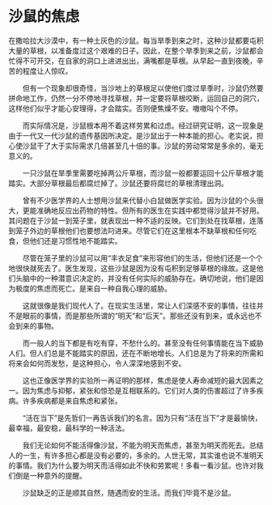 # 沙鼠的焦虑
在撒哈拉大沙漠中，有一种土灰色的沙鼠。每当旱季到来之时，这种沙鼠都要屯积大量的草根，以准备度过这个艰难的日子。因此，在整个旱季到来之前，沙鼠都会忙得不可开交，在自家的洞口上进进出出，满嘴都是草根。从早起一直到夜晚，辛苦的程度让人惊叹。 

　　但有一个现象却很奇怪，当沙地上的草根足以使他们度过旱季时，沙鼠仍然要拼命地工作，仍然一分不停地寻找草根，并一定要将草根咬断，运回自己的洞穴，这样他们似乎才能心安理得，才会踏实。否则便焦燥不安。嗷嗷叫个不停。 

　　而实际情况是，沙鼠根本用不着这样劳累和过虑。经过研究证明，这一现象是由于一代又一代沙鼠的遗传基因所决定。是沙鼠出于一种本能的担心。老实说，担心使沙鼠干了大于实际需求几倍甚至几十倍的事。沙鼠的劳动常常是多余的，毫无意义的。 

　　一只沙鼠在旱季里需要吃掉两公斤草根，而沙鼠一般都要运回十公斤草根才能踏实。大部分草根最后都腐烂掉了。沙鼠还要将腐烂的草根清理出洞。 

　　曾有不少医学界的人士想用沙鼠来代替小白鼠做医学实验。因为沙鼠的个头很大，更能准确地反应出药物的特性。但所有的医生在实践中都觉得沙鼠并不好用。其问题在于沙鼠一到笼子里，就表现出一种不适的反映。它们到处在找草根，连落到笼子外边的草根他们也要想法叼进来。尽管它们在这里根本不缺草根和任何吃食，但他们还是习惯性地不能踏实。 

　　尽管在笼子里的沙鼠可以用“丰衣足食”来形容他们的生活，但他们还是一个个地很快就死去了。医生发现，这些沙鼠是因为没有屯积到足够草根的缘故。这是他们头脑中的一种潜意识决定的，并没有任何实际的威胁存在。确切地说，他们是因为极度的焦虑而死亡。是来自一种自我心理的威胁。 

　　这就很像是我们现代人了。在现实生活里，常让人们深感不安的事情，往往并不是眼前的事情，而是那些所谓的“明天”和“后天”。那些还没有到来，或永远也不会到来的事物。 

　　而一般人的当下都是有吃有穿，不愁什么的。甚至没有任何事情能在当下威胁人们。但人们总是不能踏实的原因，还在不断地增长。人们总是为了将来的所需和将来会如何而发愁，是这种担心，令人深深地感到不安。 

　　这也正像医学界的实验所一再证明的那样，焦虑是使人寿命减短的最大因素之一。因为焦虑与抑郁，紧张和惊恐是互相联系的。它们对人类的伤害超过了许多疾病。许多疾病都是来自焦虑和紧张。 

　　“活在当下”是先哲们一再告诉我们的名言。因为只有“活在当下”才是最愉快，最幸福，最安稳，最科学的一种活法。 

　　我们无论如何不能活得像沙鼠，不能为明天而焦虑，甚至为明天而死去。总结人的一生，有许多担心都是没有必要的，多余的。人世无常，其实谁也说不准明天的事情。我们为什么要为明天而活得如此不快和劳累呢！多看一看沙鼠。也许对我们倒是一种意外的提醒。 

　　沙鼠缺乏的正是顺其自然，随遇而安的生活。而我们毕竟不是沙鼠。
 